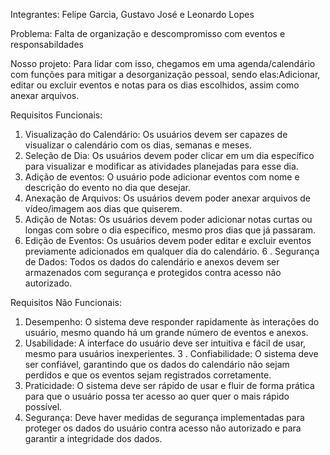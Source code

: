Integrantes: Felipe Garcia, Gustavo José e Leonardo Lopes

Problema: Falta de organização e descompromisso com eventos e responsabildades

Nosso projeto: Para lidar com isso, chegamos em uma agenda/calendário com funções para mitigar a desorganização pessoal, sendo elas:Adicionar, editar ou excluir eventos e notas para os dias escolhidos, assim como anexar arquivos.



 Requisitos Funcionais:

1. Visualização do Calendário: Os usuários devem ser capazes de visualizar o calendário com os dias, semanas e meses.
2. Seleção de Dia: Os usuários devem poder clicar em um dia específico para visualizar e modificar as atividades planejadas para esse dia.
3. Adição de eventos: O usuário pode adicionar eventos com nome e descrição do evento no dia que desejar.
3. Anexação de Arquivos: Os usuários devem poder anexar arquivos de vídeo/imagem aos dias que quiserem.
4. Adição de Notas: Os usuários devem poder adicionar notas curtas ou longas com sobre o dia específico, mesmo pros dias que já passaram.
5. Edição de Eventos: Os usuários devem poder editar e excluir eventos previamente adicionados em qualquer dia do calendário.
6 . Segurança de Dados: Todos os dados do calendário e anexos devem ser armazenados com segurança e protegidos contra acesso não autorizado.

Requisitos Não Funcionais:

1. Desempenho: O sistema deve responder rapidamente às interações do usuário, mesmo quando há um grande número de eventos e anexos.
2. Usabilidade: A interface do usuário deve ser intuitiva e fácil de usar, mesmo para usuários inexperientes.
3 . Confiabilidade: O sistema deve ser confiável, garantindo que os dados do calendário não sejam perdidos e que os eventos sejam registrados corretamente.
4. Praticidade: O sistema deve ser rápido de usar e fluir de forma prática para que o usuário possa ter acesso ao quer quer o mais rápido possível.
5. Segurança: Deve haver medidas de segurança implementadas para proteger os dados do usuário contra acesso não autorizado e para garantir a integridade dos dados.

